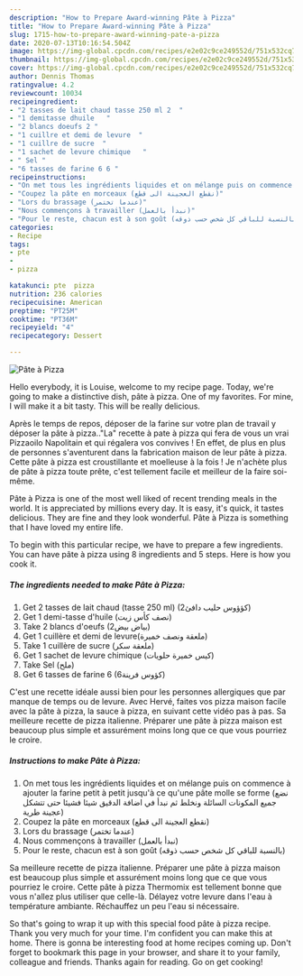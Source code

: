 ```yaml
---
description: "How to Prepare Award-winning Pâte à Pizza"
title: "How to Prepare Award-winning Pâte à Pizza"
slug: 1715-how-to-prepare-award-winning-pate-a-pizza
date: 2020-07-13T10:16:54.504Z
image: https://img-global.cpcdn.com/recipes/e2e02c9ce249552d/751x532cq70/pate-a-pizza-photo-principale-de-la-recette.jpg
thumbnail: https://img-global.cpcdn.com/recipes/e2e02c9ce249552d/751x532cq70/pate-a-pizza-photo-principale-de-la-recette.jpg
cover: https://img-global.cpcdn.com/recipes/e2e02c9ce249552d/751x532cq70/pate-a-pizza-photo-principale-de-la-recette.jpg
author: Dennis Thomas
ratingvalue: 4.2
reviewcount: 10034
recipeingredient:
- "2 tasses de lait chaud tasse 250 ml 2  "
- "1 demitasse dhuile   "
- "2 blancs doeufs 2 "
- "1 cuillre et demi de levure  "
- "1 cuillre de sucre  "
- "1 sachet de levure chimique   "
- " Sel "
- "6 tasses de farine 6 6 "
recipeinstructions:
- "On met tous les ingrédients liquides et on mélange puis on commence à ajouter la farine petit à petit jusqu&#39;à ce qu&#39;une pâte molle se forme (نضع جميع المكونات السائلة ونخلط ثم نبدأ في اضافة الدقيق شيئا فشيئا حتى تتشكل عجينة طرية)"
- "Coupez la pâte en morceaux (نقطع العجينة الى قطع)"
- "Lors du brassage (عندما تختمر)"
- "Nous commençons à travailler (نبدأ بالعمل)"
- "Pour le reste, chacun est à son goût (بالنسبة للباقي كل شخص حسب ذوقه)"
categories:
- Recipe
tags:
- pte
- 
- pizza

katakunci: pte  pizza 
nutrition: 236 calories
recipecuisine: American
preptime: "PT25M"
cooktime: "PT36M"
recipeyield: "4"
recipecategory: Dessert

---
```



![Pâte à Pizza](https://img-global.cpcdn.com/recipes/e2e02c9ce249552d/751x532cq70/pate-a-pizza-photo-principale-de-la-recette.jpg)

Hello everybody, it is Louise, welcome to my recipe page. Today, we're going to make a distinctive dish, pâte à pizza. One of my favorites. For mine, I will make it a bit tasty. This will be really delicious.

Après le temps de repos, déposer de la farine sur votre plan de travail y déposer la pâte à pizza..&#34;La&#34; recette à pate à pizza qui fera de vous un vrai Pizzaoilo Napolitain et qui régalera vos convives ! En effet, de plus en plus de personnes s&#39;aventurent dans la fabrication maison de leur pâte à pizza. Cette pâte à pizza est croustillante et moelleuse à la fois ! Je n&#39;achète plus de pâte à pizza toute prête, c&#39;est tellement facile et meilleur de la faire soi-même.

Pâte à Pizza is one of the most well liked of recent trending meals in the world. It is appreciated by millions every day. It is easy, it's quick, it tastes delicious. They are fine and they look wonderful. Pâte à Pizza is something that I have loved my entire life.


To begin with this particular recipe, we have to prepare a few ingredients. You can have pâte à pizza using 8 ingredients and 5 steps. Here is how you cook it.

<!--inarticleads1-->

##### The ingredients needed to make Pâte à Pizza:

1. Get 2 tasses de lait chaud (tasse 250 ml) (2كؤؤوس حليب دافئ)
1. Get 1 demi-tasse d&#39;huile (نصف كأس زيت)
1. Take 2 blancs d&#39;oeufs (2بياض بيض)
1. Get 1 cuillère et demi de levure(ملعقة ونصف خميرة)
1. Take 1 cuillère de sucre (ملعقة سكر)
1. Get 1 sachet de levure chimique (كيس خميرة حلويات)
1. Take  Sel (ملح)
1. Get 6 tasses de farine 6 (6كؤوس فرينة)


C&#39;est une recette idéale aussi bien pour les personnes allergiques que par manque de temps ou de levure. Avec Hervé, faites vos pizza maison facile avec la pâte à pizza, la sauce à pizza, en suivant cette vidéo pas à pas. Sa meilleure recette de pizza italienne. Préparer une pâte à pizza maison est beaucoup plus simple et assurément moins long que ce que vous pourriez le croire. 

<!--inarticleads2-->

##### Instructions to make Pâte à Pizza:

1. On met tous les ingrédients liquides et on mélange puis on commence à ajouter la farine petit à petit jusqu&#39;à ce qu&#39;une pâte molle se forme (نضع جميع المكونات السائلة ونخلط ثم نبدأ في اضافة الدقيق شيئا فشيئا حتى تتشكل عجينة طرية)
1. Coupez la pâte en morceaux (نقطع العجينة الى قطع)
1. Lors du brassage (عندما تختمر)
1. Nous commençons à travailler (نبدأ بالعمل)
1. Pour le reste, chacun est à son goût (بالنسبة للباقي كل شخص حسب ذوقه)


Sa meilleure recette de pizza italienne. Préparer une pâte à pizza maison est beaucoup plus simple et assurément moins long que ce que vous pourriez le croire. Cette pâte à pizza Thermomix est tellement bonne que vous n&#39;allez plus utiliser que celle-là. Délayez votre levure dans l&#39;eau à température ambiante. Réchauffez un peu l&#39;eau si nécessaire. 

So that's going to wrap it up with this special food pâte à pizza recipe. Thank you very much for your time. I'm confident you can make this at home. There is gonna be interesting food at home recipes coming up. Don't forget to bookmark this page in your browser, and share it to your family, colleague and friends. Thanks again for reading. Go on get cooking!
